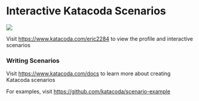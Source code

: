 # Interactive Katacoda Scenarios

[![](http://shields.katacoda.com/katacoda/eric2284/count.svg)](https://www.katacoda.com/eric2284 "Get your profile on Katacoda.com")

Visit https://www.katacoda.com/eric2284 to view the profile and interactive scenarios

### Writing Scenarios
Visit https://www.katacoda.com/docs to learn more about creating Katacoda scenarios

For examples, visit https://github.com/katacoda/scenario-example
